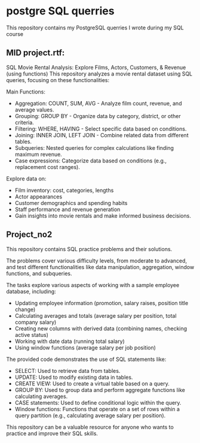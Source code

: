 <h1> postgre SQL querries </h1>
<p>This repository contains my PostgreSQL querries I wrote during my SQL course</p> 

<h2>MID project.rtf:</h2> <p> SQL Movie Rental Analysis: Explore Films, Actors, Customers, & Revenue (using functions)
This repository analyzes a movie rental dataset using SQL queries, focusing on these functionalities:

Main Functions:
<ul>
<li>Aggregation: COUNT, SUM, AVG - Analyze film count, revenue, and average values.</li>
<li>Grouping: GROUP BY - Organize data by category, district, or other criteria.</li>
<li>Filtering: WHERE, HAVING - Select specific data based on conditions.</li>
<li>Joining: INNER JOIN, LEFT JOIN - Combine related data from different tables.</li>
<li>Subqueries: Nested queries for complex calculations like finding maximum revenue.</li>
<li>Case expressions: Categorize data based on conditions (e.g., replacement cost ranges).</li>
</ul>

Explore data on:
<ul>
<li>Film inventory: cost, categories, lengths</li>
<li>Actor appearances</li>
<li>Customer demographics and spending habits</li>
<li>Staff performance and revenue generation</li>
<li>Gain insights into movie rentals and make informed business decisions.</li>
</ul>
</p>

 <h2>Project_no2</h2>
  <p>
    This repository contains SQL practice problems and their solutions.

The problems cover various difficulty levels, from moderate to advanced, and test different functionalities like data manipulation, aggregation, window functions, and subqueries.

The tasks explore various aspects of working with a sample employee database, including:
<ul>
<li>Updating employee information (promotion, salary raises, position title change)</li>
<li>Calculating averages and totals (average salary per position, total company salary)</li>
  <li>Creating new columns with derived data (combining names, checking active status)</li>
  <li>Working with date data (running total salary)</li>
  <li>Using window functions (average salary per job position)</li>
</ul>
The provided code demonstrates the use of SQL statements like:

<ul>
<li>SELECT: Used to retrieve data from tables.</li>
  <li>UPDATE: Used to modify existing data in tables.</li>
  <li>CREATE VIEW: Used to create a virtual table based on a query.</li>
  <li>GROUP BY: Used to group data and perform aggregate functions like calculating averages.</li>
  <li>CASE statements: Used to define conditional logic within the query.</li>
  <li>Window functions: Functions that operate on a set of rows within a query partition (e.g., calculating average salary per position).</li>
</ul>
</p>

This repository can be a valuable resource for anyone who wants to practice and improve their SQL skills.
